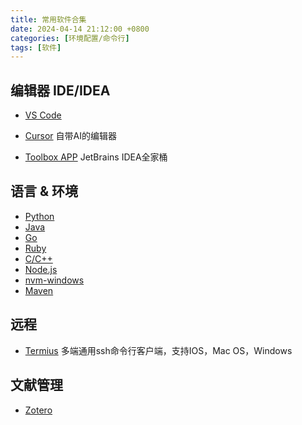 ```yaml
---
title: 常用软件合集
date: 2024-04-14 21:12:00 +0800
categories: [环境配置/命令行]
tags: [软件]
---
```


## 编辑器 IDE/IDEA

- [VS Code](https://code.visualstudio.com/)

- [Cursor](https://cursor.sh/) 自带AI的编辑器

- [Toolbox APP](https://www.jetbrains.com/toolbox-app/) JetBrains IDEA全家桶

## 语言 & 环境
- [Python](https://www.python.org/downloads/)
- [Java](https://www.oracle.com/java/technologies/downloads/)
- [Go](https://go.dev/dl/)
- [Ruby](https://rubyinstaller.org/downloads/)
- [C/C++](https://www.mingw-w64.org/downloads/)
- [Node.js](https://nodejs.org/en)
- [nvm-windows](https://github.com/coreybutler/nvm-windows/releases)
- [Maven](https://maven.apache.org/download.cgi)

## 远程
- [Termius](https://termius.com/) 多端通用ssh命令行客户端，支持IOS，Mac OS，Windows

## 文献管理
- [Zotero](https://www.zotero.org/)

